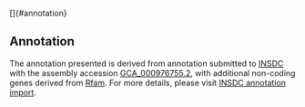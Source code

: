 []{#annotation}

Annotation
----------

The annotation presented is derived from annotation submitted to
[INSDC](http://www.insdc.org) with the assembly accession
[GCA\_000976755.2](http://www.ebi.ac.uk/ena/data/view/GCA_000976755.2),
with additional non-coding genes derived from
[Rfam](http://rfam.xfam.org/). For more details, please visit [INSDC
annotation
import](http://ensemblgenomes.org/info/data/insdc_annotation).
